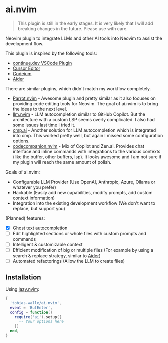 # ai.nvim

> This plugin is still in the early stages.
> It is very likely that I will add breaking changes in the future.
> Please use with care.

Neovim plugin to integrate LLMs and other AI tools into Neovim to assist the development flow.

This plugin is inspired by the following tools:

- [continue.dev VSCode Plugin](https://www.continue.dev/)
- [Cursor Editor](https://www.cursor.com/)
- [Codeium](https://codeium.com/)
- [Aider](https://aider.chat)

There are similar plugins, which didn't match my workflow completely.

- [Parrot.nvim](https://github.com/frankroeder/parrot.nvim) - Awesome plugin and pretty similar as it also focuses on providing code editing tools for Neovim. The goal of ai.nvim is to bring the ideas to the next level.
- [llm.nvim](https://github.com/huggingface/llm.nvim) - LLM autocompletion similar to GitHub Copilot. But the architecture with a custom LSP seems overly complicated. I also had some issues last time I tried it.
- [cmp.ai](https://github.com/tzachar/cmp-ai) - Another solution for LLM autocompletion which is integrated into cmp. This worked pretty well, but again I missed some configuration options.
- [codecompanion.nvim](https://github.com/olimorris/codecompanion.nvim) - Mix of Copilot and Zen.ai. Provides chat interface and inline commands with integrations to the various contexts (like the buffer, other buffers, lsp).
  It looks awesome and I am not sure if my plugin will reach the same amount of polish.

Goals of ai.nvim:

- Configurable LLM Provider (Use OpenAI, Anthropic, Azure, Ollama or whatever you prefer)
- Hackable (Easily add new capabilities, modify prompts, add custom context information)
- Integration into the existing development workflow (We don't want to replace, but support you)

(Planned) features:

- [x] Ghost text autocompletion
- [ ] Edit highlighted sections or whole files with custom prompts and commands
- [ ] Intelligent & customizable context
- [ ] Efficient modification of big or multiple files (For example by using a search & replace strategy, similar to [Aider](https://aider.chat))
- [ ] Automated refactorings (Allow the LLM to create files)

## Installation

Using [lazy.nvim](https://lazy.folke.io/):

```lua
{
  'tobias-walle/ai.nvim',
  event = 'BufEnter',
  config = function()
    require('ai').setup({
      -- Your options here
    })
  end,
}
```
